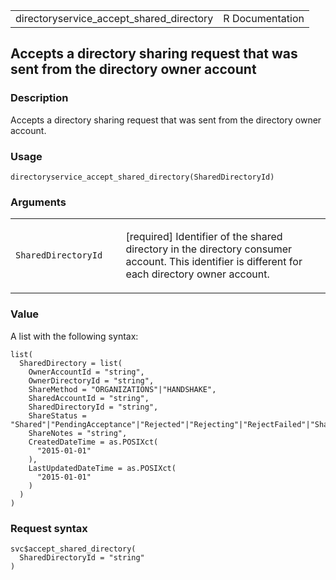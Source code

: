 <table style="width: 100%;">
<tbody>
<tr class="odd">
<td>directoryservice_accept_shared_directory</td>
<td style="text-align: right;">R Documentation</td>
</tr>
</tbody>
</table>

## Accepts a directory sharing request that was sent from the directory owner account

### Description

Accepts a directory sharing request that was sent from the directory
owner account.

### Usage

    directoryservice_accept_shared_directory(SharedDirectoryId)

### Arguments

<table>
<colgroup>
<col style="width: 35%" />
<col style="width: 65%" />
</colgroup>
<tbody>
<tr class="odd">
<td><code
id="directoryservice_accept_shared_directory_:_SharedDirectoryId">SharedDirectoryId</code></td>
<td><p>[required] Identifier of the shared directory in the directory
consumer account. This identifier is different for each directory owner
account.</p></td>
</tr>
</tbody>
</table>

### Value

A list with the following syntax:

    list(
      SharedDirectory = list(
        OwnerAccountId = "string",
        OwnerDirectoryId = "string",
        ShareMethod = "ORGANIZATIONS"|"HANDSHAKE",
        SharedAccountId = "string",
        SharedDirectoryId = "string",
        ShareStatus = "Shared"|"PendingAcceptance"|"Rejected"|"Rejecting"|"RejectFailed"|"Sharing"|"ShareFailed"|"Deleted"|"Deleting",
        ShareNotes = "string",
        CreatedDateTime = as.POSIXct(
          "2015-01-01"
        ),
        LastUpdatedDateTime = as.POSIXct(
          "2015-01-01"
        )
      )
    )

### Request syntax

    svc$accept_shared_directory(
      SharedDirectoryId = "string"
    )
